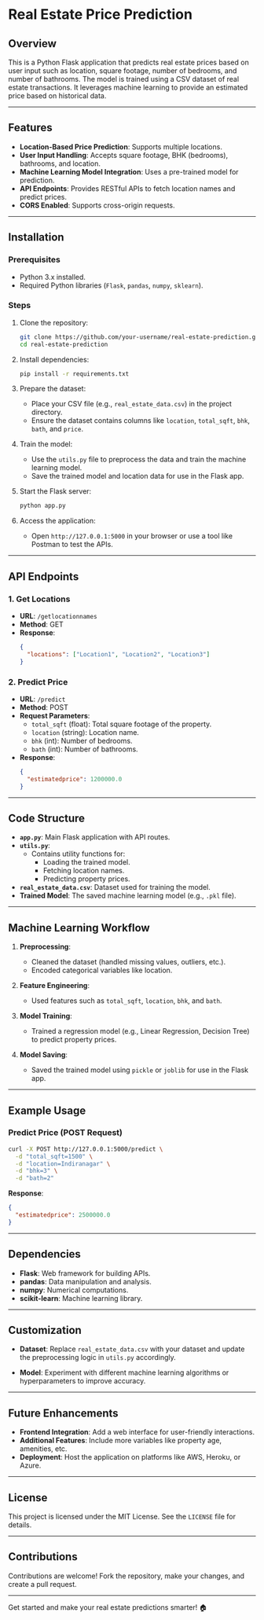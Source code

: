 # Real Estate Price Prediction

## Overview

This is a Python Flask application that predicts real estate prices based on user input such as location, square footage, number of bedrooms, and number of bathrooms. The model is trained using a CSV dataset of real estate transactions. It leverages machine learning to provide an estimated price based on historical data.

---

## Features

- **Location-Based Price Prediction**: Supports multiple locations.
- **User Input Handling**: Accepts square footage, BHK (bedrooms), bathrooms, and location.
- **Machine Learning Model Integration**: Uses a pre-trained model for prediction.
- **API Endpoints**: Provides RESTful APIs to fetch location names and predict prices.
- **CORS Enabled**: Supports cross-origin requests.

---

## Installation

### Prerequisites

- Python 3.x installed.
- Required Python libraries (`Flask`, `pandas`, `numpy`, `sklearn`).

### Steps

1. Clone the repository:

   ```bash
   git clone https://github.com/your-username/real-estate-prediction.git
   cd real-estate-prediction
   ```

2. Install dependencies:

   ```bash
   pip install -r requirements.txt
   ```

3. Prepare the dataset:
   - Place your CSV file (e.g., `real_estate_data.csv`) in the project directory.
   - Ensure the dataset contains columns like `location`, `total_sqft`, `bhk`, `bath`, and `price`.

4. Train the model:
   - Use the `utils.py` file to preprocess the data and train the machine learning model.
   - Save the trained model and location data for use in the Flask app.

5. Start the Flask server:

   ```bash
   python app.py
   ```

6. Access the application:
   - Open `http://127.0.0.1:5000` in your browser or use a tool like Postman to test the APIs.

---

## API Endpoints

### 1. **Get Locations**
   - **URL**: `/getlocationnames`
   - **Method**: GET
   - **Response**:
     ```json
     {
       "locations": ["Location1", "Location2", "Location3"]
     }
     ```

### 2. **Predict Price**
   - **URL**: `/predict`
   - **Method**: POST
   - **Request Parameters**:
     - `total_sqft` (float): Total square footage of the property.
     - `location` (string): Location name.
     - `bhk` (int): Number of bedrooms.
     - `bath` (int): Number of bathrooms.
   - **Response**:
     ```json
     {
       "estimatedprice": 1200000.0
     }
     ```

---

## Code Structure

- **`app.py`**: Main Flask application with API routes.
- **`utils.py`**:
  - Contains utility functions for:
    - Loading the trained model.
    - Fetching location names.
    - Predicting property prices.
- **`real_estate_data.csv`**: Dataset used for training the model.
- **Trained Model**: The saved machine learning model (e.g., `.pkl` file).

---

## Machine Learning Workflow

1. **Preprocessing**:
   - Cleaned the dataset (handled missing values, outliers, etc.).
   - Encoded categorical variables like location.

2. **Feature Engineering**:
   - Used features such as `total_sqft`, `location`, `bhk`, and `bath`.

3. **Model Training**:
   - Trained a regression model (e.g., Linear Regression, Decision Tree) to predict property prices.

4. **Model Saving**:
   - Saved the trained model using `pickle` or `joblib` for use in the Flask app.

---

## Example Usage

### Predict Price (POST Request)
```bash
curl -X POST http://127.0.0.1:5000/predict \
  -d "total_sqft=1500" \
  -d "location=Indiranagar" \
  -d "bhk=3" \
  -d "bath=2"
```

**Response**:
```json
{
  "estimatedprice": 2500000.0
}
```

---

## Dependencies

- **Flask**: Web framework for building APIs.
- **pandas**: Data manipulation and analysis.
- **numpy**: Numerical computations.
- **scikit-learn**: Machine learning library.

---

## Customization

- **Dataset**:
  Replace `real_estate_data.csv` with your dataset and update the preprocessing logic in `utils.py` accordingly.

- **Model**:
  Experiment with different machine learning algorithms or hyperparameters to improve accuracy.

---

## Future Enhancements

- **Frontend Integration**: Add a web interface for user-friendly interactions.
- **Additional Features**: Include more variables like property age, amenities, etc.
- **Deployment**: Host the application on platforms like AWS, Heroku, or Azure.

---

## License

This project is licensed under the MIT License. See the `LICENSE` file for details.

---

## Contributions

Contributions are welcome! Fork the repository, make your changes, and create a pull request.

---

Get started and make your real estate predictions smarter! 🏠
